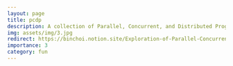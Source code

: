 ```yaml
---
layout: page
title: pcdp
description: A collection of Parallel, Concurrent, and Distributed Programming.
img: assets/img/3.jpg
redirect: https://binchoi.notion.site/Exploration-of-Parallel-Concurrent-and-Distributed-Programming-7bfa1c5b31be4e1c8383d38f422f8650
importance: 3
category: fun
---
```


